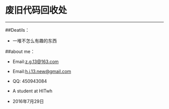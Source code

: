 # 废旧代码回收处
--------

##Deatils：

* 一堆不怎么有趣的东西 

##about me：

* Email:z.g.13@163.com 
* Email:h.j.13.new@gmail.com
* QQ: 450943084   
* A student at HITwh    

* 2016年7月29日
